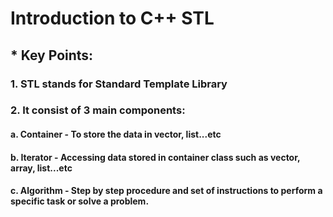 # Introduction to C++ STL

## * Key Points:
### 1. STL stands for Standard Template Library
### 2. It consist of 3 main components:
####    a. Container - To store the data in vector, list...etc
####    b. Iterator  - Accessing data stored in container class such as vector, array, list...etc
####    c. Algorithm - Step by step procedure and set of instructions to perform a specific task or solve a problem.

